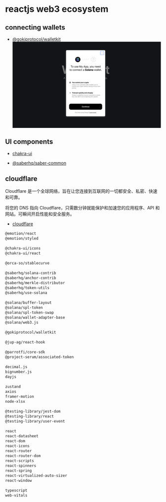 # reactjs web3 ecosystem

## connecting wallets
- [@gokiprotocol/walletkit](https://github.com/GokiProtocol/walletkit)
![](./assets/walletkit.png)

## UI components
- [chakra-ui](https://chakra-ui.com/guides/first-steps)


- [@saberhq/saber-common](https://github.com/saber-hq/saber-common)


## cloudflare
Cloudflare 是一个全球网络，旨在让您连接到互联网的一切都安全、私密、快速和可靠。

将您的 DNS 指向 Cloudflare，只需数分钟就能保护和加速您的应用程序、API 和网站。可瞬间开启性能和安全服务。

- [cloudflare](https://www.cloudflare.com/zh-cn/security/)


```
@emotion/react
@emotion/styled

@chakra-ui/icons
@chakra-ui/react

@orca-so/stablecurve

@saberhq/solana-contrib
@saberhq/anchor-contrib
@saberhq/merkle-distributor
@saberhq/token-utils
@saberhq/use-solana

@solana/buffer-layout
@solana/spl-token
@solana/spl-token-swap
@solana/wallet-adapter-base
@solana/web3.js

@gokiprotocol/walletkit

@jup-ag/react-hook

@parrotfi/core-sdk
@project-serum/associated-token

decimal.js
bignumber.js
dayjs

zustand
axios
framer-motion
node-xlsx

@testing-library/jest-dom
@testing-library/react
@testing-library/user-event

react
react-datasheet
react-dom
react-icons
react-router
react-router-dom
react-scripts
react-spinners
react-spring
react-virtualized-auto-sizer
react-window

typescript
web-vitals
```
